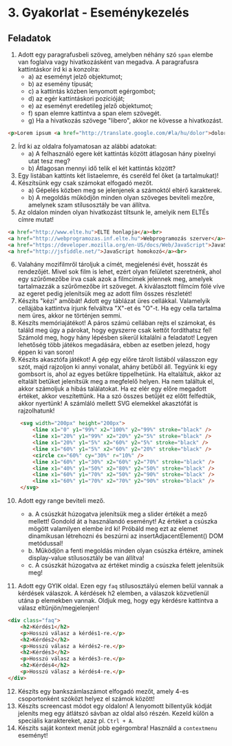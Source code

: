 # 3. Gyakorlat - Eseménykezelés

## Feladatok

1. Adott egy paragrafusbeli szöveg, amelyben néhány szó `span` elembe van foglalva vagy hivatkozásként van megadva. A paragrafusra kattintáskor írd ki a konzolra:
    - a) az eseményt jelző objektumot;
    - b) az esemény típusát;
    - c) a kattintás közben lenyomott egérgombot;
    - d) az egér kattintáskori pozícióját;
    - e) az eseményt eredetileg jelző objektumot;
    - f) span elemre kattintva a span elem szövegét.
    - g) Ha a hivatkozás szövege "libero", akkor ne kövesse a hivatkozást.

```html
<p>Lorem ipsum <a href="http://translate.google.com/#la/hu/dolor">dolor</a> sit amet, <span>consectetur</span> adipiscing elit. <span>Proin ut faucibus justo.</span> Nullam vulputate iaculis blandit. Sed at placerat mi. Cras volutpat, urna sed accumsan dapibus, <a href="http://www.libero.hu">libero</a> massa cursus felis, eget consectetur libero orci ut sem. Fusce id mollis nibh. In vulputate et turpis eu semper. Sed pharetra tincidunt velit. Fusce pharetra eros vitae placerat luctus. <span>Fusce cursus ultrices tellus et lobortis.</span></p>
```
2. Írd ki az oldalra folyamatosan az alábbi adatokat:
    - a) A felhasználó egere két kattintás között átlagosan hány pixelnyi utat tesz meg?
    - b) Átlagosan mennyi idő telik el két kattintás között?
3. Egy listában kattints két listaelemre, és cseréld fel őket (a tartalmukat)!
4. Készítsünk egy csak számokat elfogadó mezőt.
    - a) Gépelés közben meg se jelenjenek a számoktól eltérő karakterek.
    - b) A megoldás működjön minden olyan szöveges beviteli mezőre, amelynek szam stílusosztály be van állítva.
5. Az oldalon minden olyan hivatkozást tiltsunk le, amelyik nem ELTÉs címre mutat!
```html
<a href="http://www.elte.hu">ELTE honlapja</a><br>
<a href="http://webprogramozas.inf.elte.hu">Webprogramozás szerver</a><br>
<a href="https://developer.mozilla.org/en-US/docs/Web/JavaScript">JavaScript referencia</a><br>
<a href="http://jsfiddle.net/">JavaScript homokozó</a><br>
```
6. Valahány mozifilmről tároljuk a címét, megjelenési évét, hosszát és rendezőjét. Mivel sok film is lehet, ezért olyan felületet szeretnénk, ahol egy szűrőmezőbe írva csak azok a filmcímek jelennek meg, amelyek tartalmazzák a szűrőmezőbe írt szöveget. A kiválasztott filmcím fölé víve az egeret pedig jelenítsük meg az adott film összes részletét!
7. Készíts "kézi" amőbát! Adott egy táblázat üres cellákkal. Valamelyik cellájába kattintva írjunk felváltva "X"-et és "O"-t. Ha egy cella tartalma nem üres, akkor ne történjen semmi.
8. Készíts memóriajátékot! A páros számú cellában rejts el számokat, és találd meg úgy a párokat, hogy egyszerre csak kettőt fordíthatsz fel! Számold meg, hogy hány lépésben sikerül kitalálni a feladatot! Legyen lehetőség több játékos megadására, ebben az esetben jelezd, hogy éppen ki van soron!
9. Készíts akasztófa játékot! A gép egy előre tárolt listából válasszon egy szót, majd rajzoljon ki annyi vonalat, ahány betűből áll. Tegyünk ki egy gombsort is, ahol az egyes betűkre tippelhetünk. Ha eltaláltuk, akkor az eltalált betűket jelenítsük meg a megfelelő helyen. Ha nem találtuk el, akkor számoljuk a hibás találatokat. Ha ez elér egy előre megadott értéket, akkor veszítettünk. Ha a szó összes betűjét ez előtt felfedtük, akkor nyertünk! A számláló mellett SVG elemekkel akasztófát is rajzolhatunk!
```html
    <svg width="200px" height="200px">
        <line x1="0" y1="99%" x2="100%" y2="99%" stroke="black" />
        <line x1="20%" y1="99%" x2="20%" y2="5%" stroke="black" />
        <line x1="20%" y1="5%" x2="60%" y2="5%" stroke="black" />
        <line x1="60%" y1="5%" x2="60%" y2="20%" stroke="black" />
        <circle cx="60%" cy="30%" r="10%" />
        <line x1="60%" y1="30%" x2="60%" y2="70%" stroke="black" />
        <line x1="40%" y1="50%" x2="80%" y2="50%" stroke="black" />
        <line x1="60%" y1="70%" x2="50%" y2="90%" stroke="black" />
        <line x1="60%" y1="70%" x2="70%" y2="90%" stroke="black" />
    </svg>
```
10. Adott egy range beviteli mező.
    - a. A csúszkát húzogatva jelenítsük meg a slider értékét a mező mellett! Gondold át a használandó eseményt! Az értéket a csúszka mögött valamilyen elembe írd ki! Próbáld meg ezt az elemet dinamikusan létrehozni és beszúrni az insertAdjacentElement() DOM metódussal!
    - b. Működjön a fenti megoldás minden olyan csúszka értékre, aminek display-value stílusosztály be van állítva!
    - c. A csúszkát húzogatva az értéket mindig a csúszka felett jelenítsük meg!

11. Adott egy GYIK oldal. Ezen egy `faq` stílusosztályú elemen belül vannak a kérdések válaszok. A kérdések h2 elemben, a válaszok közvetlenül utána p elemekben vannak. Oldjuk meg, hogy egy kérdésre kattintva a válasz eltűnjön/megjelenjen!
```html
<div class="faq">
    <h2>Kérdés1</h2>
    <p>Hosszú válasz a kérdés1-re.</p>
    <h2>Kérdés2</h2>
    <p>Hosszú válasz a kérdés2-re.</p>
    <h2>Kérdés3</h2>
    <p>Hosszú válasz a kérdés3-re.</p>
    <h2>Kérdés4</h2>
    <p>Hosszú válasz a kérdés4-re.</p>
</div>
```
12. Készíts egy bankszámlaszámot elfogadó mezőt, amely 4-es csoportonként szóközt helyez el számok között!
13. Készíts screencast módot egy oldalon! A lenyomott billentyűk kódját jeleníts meg egy átlátszó sávban az oldal alsó részén. Kezeld külön a speciális karaktereket, azaz pl. `Ctrl + A`.
14. Készíts saját kontext menüt jobb egérgombra! Használd a `contextmenu` eseményt!